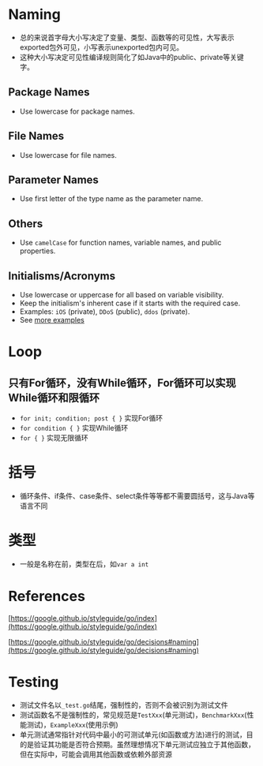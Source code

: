# Naming
- 总的来说首字母大小写决定了变量、类型、函数等的可见性，大写表示exported包外可见，小写表示unexported包内可见。
- 这种大小写决定可见性编译规则简化了如Java中的public、private等关键字。
## Package Names
- Use lowercase for package names.
## File Names
- Use lowercase for file names.
## Parameter Names
- Use first letter of the type name as the parameter name.
## Others
- Use `camelCase` for function names, variable names, and public properties.
## Initialisms/Acronyms
- Use lowercase or uppercase for all based on variable visibility.
- Keep the initialism's inherent case if it starts with the required case.
- Examples: `iOS` (private), `DDoS` (public), `ddos` (private).
- See [more examples](https://google.github.io/styleguide/go/decisions#initialisms)
# Loop
## 只有For循环，没有While循环，For循环可以实现While循环和限循环
- `for init; condition; post { }` 实现For循环
- `for condition { }` 实现While循环
- `for { }` 实现无限循环
# 括号
- 循环条件、if条件、case条件、select条件等等都不需要圆括号，这与Java等语言不同
# 类型
- 一般是名称在前，类型在后，如`var a int`

# References
[https://google.github.io/styleguide/go/index](https://google.github.io/styleguide/go/index)

[https://google.github.io/styleguide/go/decisions#naming](https://google.github.io/styleguide/go/decisions#naming)

# Testing
- 测试文件名以`_test.go`结尾，强制性的，否则不会被识别为测试文件
- 测试函数名不是强制性的，常见规范是`TestXxx`(单元测试)，`BenchmarkXxx`(性能测试)，`ExampleXxx`(使用示例)
- 单元测试通常指针对代码中最小的可测试单元(如函数或方法)进行的测试，目的是验证其功能是否符合预期。虽然理想情况下单元测试应独立于其他函数，但在实际中，可能会调用其他函数或依赖外部资源